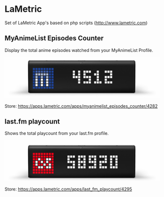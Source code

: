 # LaMetric
Set of LaMetric App's based on php scripts (http://www.lametric.com)

## MyAnimeList Episodes Counter
Display the total anime episodes watched from your MyAnimeList Profile.

![LaMetric MyAnimeList App](https://raw.githubusercontent.com/s3spyd3r/LaMetric/master/images/malmetric.jpg)

Store: https://apps.lametric.com/apps/myanimelist_episodes_counter/4282


## last.fm playcount
Shows the total playcount from your last.fm profile.

![LaMetric lastfm App](https://raw.githubusercontent.com/s3spyd3r/LaMetric/master/images/lastfmmetric.jpg)

Store: https://apps.lametric.com/apps/last_fm_playcount/4295

